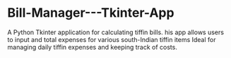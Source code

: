 # Bill-Manager---Tkinter-App
A Python Tkinter application for calculating tiffin bills. his app allows users to input and total expenses for various south-Indian tiffin items Ideal for managing daily tiffin expenses and keeping track of costs.
